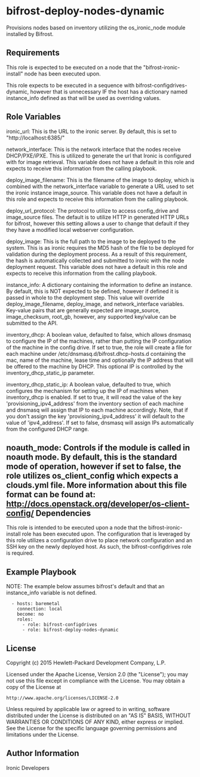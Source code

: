 bifrost-deploy-nodes-dynamic
============================

Provisions nodes based on inventory utilizing the os_ironic_node module
installed by Bifrost.

Requirements
------------

This role is expected to be executed on a node that the
"bifrost-ironic-install" node has been executed upon.

This role expects to be executed in a sequence with
bifrost-configdrives-dynamic, however that is unnecessary IF the host has a
dictionary named instance_info defined as that will be used as overriding
values.

Role Variables
--------------

ironic_url: This is the URL to the ironic server.  By default, this is set to
            "http://localhost:6385/"

network_interface: This is the network interface that the nodes receive
                   DHCP/PXE/iPXE.  This is utilized to generate the url that
                   Ironic is configured with for image retrieval. This 
                   variable does not have a default in this role and expects to
                   receive this information from the calling playbook.

deploy_image_filename: This is the filename of the image to deploy, which is
                       combined with the network_interface variable to generate
                       a URL used to set the ironic instance image_source. This
                       variable does not have a default in this role and
                       expects to receive this information from the calling
                       playbook.

deploy_url_protocol: The protocol to utilize to access config_drive and
                     image_source files. The default is to utilize HTTP in
                     generated HTTP URLs for bifrost, however this setting
                     allows a user to change that default if they they have
                     a modified local webserver configuration.

deploy_image: This is the full path to the image to be deployed to the system.
              This is as ironic requires the MD5 hash of the file to be
              deployed for validation during the deployment process.  As a
              result of this requirement, the hash is automatically collected
              and submitted to ironic with the node deployment request. This
              variable does not have a default in this role and expects to
              receive this information from the calling playbook.

instance_info: A dictionary containing the information to define an instance.
               By default, this is NOT expected to be defined, however if
               defined it is passed in whole to the deployment step.  This
               value will override deploy_image_filename, deploy_image, and
               network_interface variables. Key-value pairs that are generally
               expected are image_source, image_checksum, root_gb, however,
               any supported key/value can be submitted to the API.


inventory_dhcp: A boolean value, defaulted to false, which allows dnsmasq
                to configure the IP of the machines, rather than putting
                the IP configuration of the machine in the config drive.
                If set to true, the role will create a file for each machine
                under /etc/dnsmasq.d/bifrost.dhcp-hosts.d containing the mac,
                name of the machine, lease time and optionally the IP address
                that will be offered to the machine by DHCP.
                This optional IP is controlled by the inventory_dhcp_static_ip
                parameter.

inventory_dhcp_static_ip: A boolean value, defaulted to true, which configures
                           the mechanism for setting up the IP of machines when
                           inventory_dhcp is enabled.
                           If set to true, it will read the value of the key
                           'provisioning_ipv4_address' from the inventory section
                           of each machine and dnsmasq will assign that IP to each
                           machine accordingly. Note, that if you don't assign
                           the key 'provisioning_ipv4_address' it will default
                           to the value of 'ipv4_address'.
                           If set to false, dnsmasq will assign IPs
                           automatically from the configured DHCP range.

noauth_mode: Controls if the module is called in noauth mode.
             By default, this is the standard mode of operation,
             however if set to false, the role utilizes os_client_config
             which expects a clouds.yml file.  More information about
             this file format can be found at:
             http://docs.openstack.org/developer/os-client-config/
Dependencies
------------

This role is intended to be executed upon a node that the
bifrost-ironic-install role has been executed upon.  The configuration that
is leveraged by this role utilizes a configuration drive to place network
configuration and an SSH key on the newly deployed host.  As such, the
bifrost-configdrives role is required.

Example Playbook
----------------

NOTE: The example below assumes bifrost's default and that an instance_info
      variable is not defined.

      - hosts: baremetal
        connection: local
        become: no
        roles:
          - role: bifrost-configdrives
          - role: bifrost-deploy-nodes-dynamic

License
-------

Copyright (c) 2015 Hewlett-Packard Development Company, L.P.

Licensed under the Apache License, Version 2.0 (the "License");
you may not use this file except in compliance with the License.
You may obtain a copy of the License at

    http://www.apache.org/licenses/LICENSE-2.0

Unless required by applicable law or agreed to in writing, software
distributed under the License is distributed on an "AS IS" BASIS,
WITHOUT WARRANTIES OR CONDITIONS OF ANY KIND, either express or implied.
See the License for the specific language governing permissions and
limitations under the License.

Author Information
------------------

Ironic Developers

